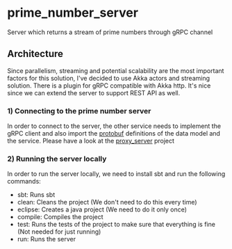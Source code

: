 # prime_number_server
Server which returns a stream of prime numbers through gRPC channel

## Architecture

Since parallelism, streaming and potential scalability are the most important factors for this solution, I've decided to use Akka actors
and streaming solution. There is a plugin for gRPC compatible with Akka http. It's nice since we can extend the server to
support REST API as well.

### 1) Connecting to the prime number server

In order to connect to the server, the other service needs to implement the gRPC client and also import the
[protobuf](https://github.com/alar17/proxy_server/blob/main/src/main/protobuf/rpc.proto) definitions of the data model and the service. Please have a look at the [proxy_server](https://github.com/alar17/proxy_server) project

### 2) Running the server locally

In order to run the server locally, we need to install sbt and run the following commands:

* sbt: Runs sbt
* clean: Cleans the project (We don't need to do this every time)
* eclipse: Creates a java project (We need to do it only once)
* compile: Compiles the project
* test: Runs the tests of the project to make sure that everything is fine (Not needed for just running)
* run: Runs the server
